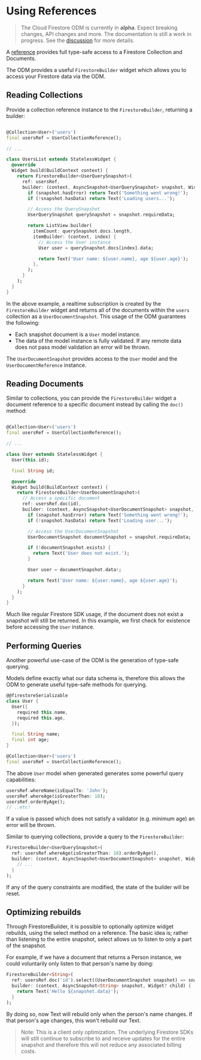 # Using References

> The Cloud Firestore ODM is currently in **alpha**. Expect breaking changes, API changes and more. The documentation is still a work in progress. See the [discussion](https://github.com/firebase/flutterfire/discussions/7475) for more details.

A [reference](./defining-models.md#creating-references) provides full type-safe access to a Firestore
Collection and Documents.

The ODM provides a useful `FirestoreBuilder` widget which allows you to access your Firestore data
via the ODM.

## Reading Collections

Provide a collection reference instance to the `FirestoreBuilder`, returning a builder:

```dart

@Collection<User>('users')
final usersRef = UserCollectionReference();

// ...

class UsersList extends StatelessWidget {
  @override
  Widget build(BuildContext context) {
    return FirestoreBuilder<UserQuerySnapshot>(
      ref: usersRef,
      builder: (context, AsyncSnapshot<UserQuerySnapshot> snapshot, Widget? child) {
        if (snapshot.hasError) return Text('Something went wrong!');
        if (!snapshot.hasData) return Text('Loading users...');

        // Access the QuerySnapshot
        UserQuerySnapshot querySnapshot = snapshot.requireData;

        return ListView.builder(
          itemCount: querySnapshot.docs.length,
          itemBuilder: (context, index) {
            // Access the User instance
            User user = querySnapshot.docs[index].data;

            return Text('User name: ${user.name}, age ${user.age}');
          },
        );
      }
    );
  }
}
```

In the above example, a realtime subscription is created by the `FirestoreBuilder` widget and
returns all of the documents within the `users` collection as a `UserDocumentSnapshot`. This usage
of the ODM guarantees the following:

- Each snapshot document is a `User` model instance.
- The data of the model instance is fully validated. If any remote data does not pass model
  validation an error will be thrown.

The `UserDocumentSnapshot` provides access to the `User` model and the `UserDocumentReference`
instance.

## Reading Documents

Similar to collections, you can provide the `FirestoreBuilder` widget a document reference to a
specific document instead by calling the `doc()` method:

```dart

@Collection<User>('users')
final usersRef = UserCollectionReference();

// ...

class User extends StatelessWidget {
  User(this.id);

  final String id;

  @override
  Widget build(BuildContext context) {
    return FirestoreBuilder<UserDocumentSnapshot>(
      // Access a specific document
      ref: usersRef.doc(id),
      builder: (context, AsyncSnapshot<UserDocumentSnapshot> snapshot, Widget? child) {
        if (snapshot.hasError) return Text('Something went wrong!');
        if (!snapshot.hasData) return Text('Loading user...');

        // Access the UserDocumentSnapshot
        UserDocumentSnapshot documentSnapshot = snapshot.requireData;

        if (!documentSnapshot.exists) {
          return Text('User does not exist.');
        }

        User user = documentSnapshot.data!;

        return Text('User name: ${user.name}, age ${user.age}');
      }
    );
  }
}
```

Much like regular Firestore SDK usage, if the document does not exist a snapshot will still
be returned. In this example, we first check for existence before accessing the `User` instance.

## Performing Queries

Another powerful use-case of the ODM is the generation of type-safe querying.

Models define exactly what our data schema is, therefore this allows the ODM to generate
useful type-safe methods for querying.

```dart
@@firestoreSerializable
class User {
  User({
    required this.name,
    required this.age,
  });

  final String name;
  final int age;
}

@Collection<User>('users')
final usersRef = UserCollectionReference();
```

The above `User` model when generated generates some powerful query capabilities:

```dart
usersRef.whereName(isEqualTo: 'John');
usersRef.whereAge(isGreaterThan: 18);
usersRef.orderByAge();
// ..etc!
```

If a value is passed which does not satisfy a validator (e.g. minimum age) an error will be
thrown.

Similar to querying collections, provide a query to the `FirestoreBuilder`:

```dart
FirestoreBuilder<UserQuerySnapshot>(
  ref: usersRef.whereAge(isGreaterThan: 18).orderByAge(),
  builder: (context, AsyncSnapshot<UserDocumentSnapshot> snapshot, Widget? child) {
    // ...
  }
);
```

If any of the query constraints are modified, the state of the builder will be reset.

## Optimizing rebuilds

Through FirestoreBuilder, it is possible to optionally optimize widget rebuilds, using the select method on a reference. The basic idea is; rather than listening to the entire snapshot, select allows us to listen to only a part of the snapshot.

For example, if we have a document that returns a Person instance, we could voluntarily only listen to that person's name by doing:

```dart
FirestoreBuilder<String>(
  ref: usersRef.doc('id').select((UserDocumentSnapshot snapshot) => snapshot.data!.name)),
  builder: (context, AsyncSnapshot<String> snapshot, Widget? child) {
    return Text('Hello ${snapshot.data}');
  }
);
```

By doing so, now Text will rebuild only when the person's name changes. If that person's age changes, this won't rebuild our Text.

> Note: This is a client only optimization. The underlying Firestore SDKs will still continue to subscribe to and receive updates for the entire snapshot and therefore this will not reduce any associated billing costs.

